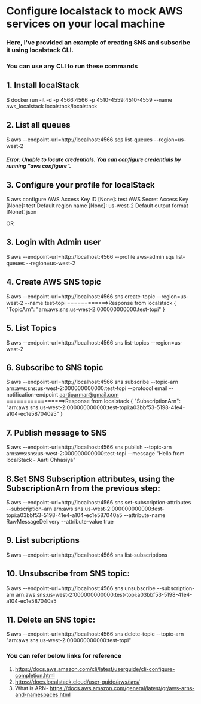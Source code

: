 # Configure localstack to mock AWS services on your local machine
### Here, I've provided an example of creating SNS and subscribe it using localstack CLI.
### You can use any CLI to run these commands

## 1. Install localStack
$ docker run -it -d -p 4566:4566 -p 4510-4559:4510-4559 --name aws_localstack localstack/localstack

## 2. List all queues
$ aws --endpoint-url=http://localhost:4566 sqs list-queues --region=us-west-2
##### Error: Unable to locate credentials. You can configure credentials by running "aws configure".
 
## 3. Configure your profile for localStack
$ aws configure
AWS Access Key ID [None]: test
AWS Secret Access Key [None]: test
Default region name [None]: us-west-2
Default output format [None]: json

OR

## 3. Login with Admin user
$ aws --endpoint-url=http://localhost:4566 --profile aws-admin sqs list-queues --region=us-west-2

## 4. Create AWS SNS topic
$ aws --endpoint-url=http://localhost:4566 sns create-topic --region=us-west-2 --name test-topi
============>Response from localstack
{
    "TopicArn": "arn:aws:sns:us-west-2:000000000000:test-topi"
}

## 5. List Topics
$ aws --endpoint-url=http://localhost:4566 sns list-topics --region=us-west-2

## 6. Subscribe to SNS topic
$ aws --endpoint-url=http://localhost:4566 sns subscribe --topic-arn arn:aws:sns:us-west-2:000000000000:test-topi --protocol email --notification-endpoint aartiparmar@gmail.com
=================>Response from localstack
{
    "SubscriptionArn": "arn:aws:sns:us-west-2:000000000000:test-topi:a03bbf53-5198-41e4-a104-ec1e587040a5"
}

## 7. Publish message to SNS
$ aws --endpoint-url=http://localhost:4566 sns publish --topic-arn arn:aws:sns:us-west-2:000000000000:test-topi --message "Hello from localStack - Aarti Chhasiya"

## 8.Set SNS Subscription attributes, using the SubscriptionArn from the previous step:
$ aws --endpoint-url=http://localhost:4566 sns set-subscription-attributes --subscription-arn arn:aws:sns:us-west-2:000000000000:test-topi:a03bbf53-5198-41e4-a104-ec1e587040a5 --attribute-name RawMessageDelivery --attribute-value true

## 9. List subcriptions
$ aws --endpoint-url=http://localhost:4566 sns list-subscriptions

## 10. Unsubscribe from SNS topic:
$ aws --endpoint-url=http://localhost:4566 sns unsubscribe --subscription-arn arn:aws:sns:us-west-2:000000000000:test-topi:a03bbf53-5198-41e4-a104-ec1e587040a5

## 11. Delete an SNS topic:
$ aws --endpoint-url=http://localhost:4566 sns delete-topic --topic-arn "arn:aws:sns:us-west-2:000000000000:test-topi"

### You can refer below links for reference
1. https://docs.aws.amazon.com/cli/latest/userguide/cli-configure-completion.html
2. https://docs.localstack.cloud/user-guide/aws/sns/
3. What is ARN- https://docs.aws.amazon.com/general/latest/gr/aws-arns-and-namespaces.html
